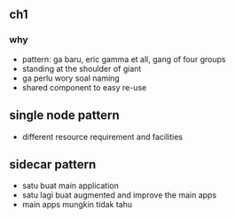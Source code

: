 ## ch1
### why
- pattern: ga baru, eric gamma et all, gang of four groups
- standing at the shoulder of giant
- ga perlu wory soal naming
- shared component to easy re-use


## single node pattern
- different resource requirement and facilities

## sidecar pattern
- satu buat main application
- satu lagi buat augmented and improve the main apps
- main apps mungkin tidak tahu